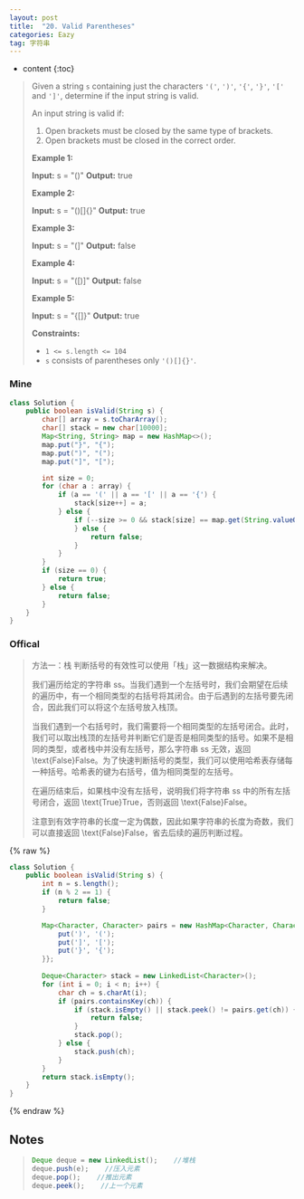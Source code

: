 ```yaml
---
layout: post
title:  "20. Valid Parentheses"
categories: Eazy
tag: 字符串
---
```

* content
{:toc}

> Given a string `s` containing just the characters `'('`, `')'`, `'{'`, `'}'`, `'['` and `']'`, determine if the input string is valid.
>
> An input string is valid if:
>
> 1.  Open brackets must be closed by the same type of brackets.
> 2.  Open brackets must be closed in the correct order.
>
> **Example 1:**
>
> **Input:** s = "()"
> **Output:** true
>
> **Example 2:**
>
> **Input:** s = "()\[\]{}"
> **Output:** true
>
> **Example 3:**
>
> **Input:** s = "(\]"
> **Output:** false
>
> **Example 4:**
>
> **Input:** s = "(\[)\]"
> **Output:** false
>
> **Example 5:**
>
> **Input:** s = "{\[\]}"
> **Output:** true
>
> **Constraints:**
>
> *   `1 <= s.length <= 104`
> *   `s` consists of parentheses only `'()[]{}'`.

### Mine

~~~java
class Solution {
    public boolean isValid(String s) {
        char[] array = s.toCharArray();
        char[] stack = new char[10000];
        Map<String, String> map = new HashMap<>();
        map.put("}", "{");
        map.put(")", "(");
        map.put("]", "[");

        int size = 0;
        for (char a : array) {
            if (a == '(' || a == '[' || a == '{') {
                stack[size++] = a;
            } else {
                if (--size >= 0 && stack[size] == map.get(String.valueOf(a)).charAt(0)) {
                } else {
                    return false;
                }
            }
        }
        if (size == 0) {
            return true;
        } else {
            return false;
        }
    }
}
~~~



### Offical

> 方法一：栈
> 判断括号的有效性可以使用「栈」这一数据结构来解决。
>
> 我们遍历给定的字符串 ss。当我们遇到一个左括号时，我们会期望在后续的遍历中，有一个相同类型的右括号将其闭合。由于后遇到的左括号要先闭合，因此我们可以将这个左括号放入栈顶。
>
> 当我们遇到一个右括号时，我们需要将一个相同类型的左括号闭合。此时，我们可以取出栈顶的左括号并判断它们是否是相同类型的括号。如果不是相同的类型，或者栈中并没有左括号，那么字符串 ss 无效，返回 \text{False}False。为了快速判断括号的类型，我们可以使用哈希表存储每一种括号。哈希表的键为右括号，值为相同类型的左括号。
>
> 在遍历结束后，如果栈中没有左括号，说明我们将字符串 ss 中的所有左括号闭合，返回 \text{True}True，否则返回 \text{False}False。
>
> 注意到有效字符串的长度一定为偶数，因此如果字符串的长度为奇数，我们可以直接返回 \text{False}False，省去后续的遍历判断过程。

{% raw %}

~~~java
class Solution {
    public boolean isValid(String s) {
        int n = s.length();
        if (n % 2 == 1) {
            return false;
        }

        Map<Character, Character> pairs = new HashMap<Character, Character>() {{
            put(')', '(');
            put(']', '[');
            put('}', '{');
        }};
        
        Deque<Character> stack = new LinkedList<Character>();
        for (int i = 0; i < n; i++) {
            char ch = s.charAt(i);
            if (pairs.containsKey(ch)) {
                if (stack.isEmpty() || stack.peek() != pairs.get(ch)) {
                    return false;
                }
                stack.pop();
            } else {
                stack.push(ch);
            }
        }
        return stack.isEmpty();
    }
}
~~~

{% endraw %}

## Notes

> ~~~java
> Deque deque = new LinkedList();    //堆栈
> deque.push(e);    //压入元素
> deque.pop();    //推出元素
> deque.peek();    //上一个元素
> ~~~

